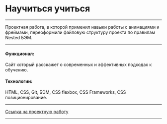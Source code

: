 # Научиться учиться

---

Проектная работа, в которой применил навыки работы с анимациями и фреймами, переоформили файловую структуру проекта по правилам Nested БЭМ.

---
#### Функционал:

Сайт который расскажет о современных и эффективных подходах к обучению.

#### Технологии:

HTML, CSS, Git, БЭМ, CSS flexbox, CSS Frameworks, CSS позиционирование.

---

[Ссылка на проектную работу](https://pt4k.github.io/mesto-react/)

---
